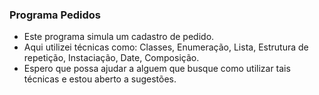 ### Programa Pedidos

- Este programa simula um cadastro de pedido.
- Aqui utilizei técnicas como: Classes, Enumeração, Lista, Estrutura de repetição, Instaciação, Date, Composição.
- Espero que possa ajudar a alguem que busque como utilizar tais técnicas e estou aberto a sugestões.
